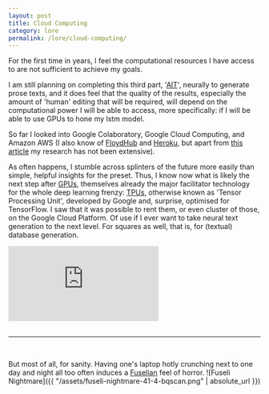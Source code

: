 ```yaml
---
layout: post
title: Cloud Computing
category: lore
permalink: /lore/cloud-computing/ 
---
```


For the first time in years, I feel the computational resources I have access to are not sufficient to achieve my goals. 

I am still planning on completing this third part, '[AIT](https://github.com/jchwenger/ait)', neurally to generate prose texts, and it does feel that the quality of the results, especially the amount of 'human' editing that will be required, will depend on the computational power I will be able to access, more specifically: if I will be able to use GPUs to hone my lstm model.

So far I looked into Google Colaboratory, Google Cloud Computing, and Amazon AWS (I also know of [FloydHub](https://www.floydhub.com/) and [Heroku](https://www.heroku.com/), but apart from [this article](https://medium.com/@rupak.thakur/aws-vs-paperspace-vs-floydhub-choosing-your-cloud-gpu-partner-350150606b39) my research has not been extensive).

As often happens, I stumble across splinters of the future more easily than simple, helpful insights for the preset. Thus, I know now what is likely the next step after [GPUs](https://en.wikipedia.org/wiki/Graphics_processing_unit), themselves already the major facilitator technology for the whole deep learning frenzy: [TPUs](https://cloud.google.com/tpu/), otherwise known as 'Tensor Processing Unit', developed by Google and, surprise, optimised for TensorFlow. I saw that it was possible to rent them, or even cluster of those, on the Google Cloud Platform. Of use if I ever want to take neural text generation to the next level. For squares as well, that is, for (textual) database generation. 

<div class="video-container">
<iframe max-width="100%" height="auto" src="https://www.youtube.com/embed/zEOtG-ChmZE" frameborder="0" allow="autoplay; encrypted-media" allowfullscreen></iframe>
</div>
&nbsp;

---   
&nbsp;

But most of all, for sanity. Having one's laptop hotly crunching next to one day and night all too often induces a [Fuselian](https://en.wikipedia.org/wiki/Henry_Fuseli) feel of horror.
![Fuseli Nightmare]({{ "/assets/fuseli-nightmare-41-4-bqscan.png" | absolute_url }})
